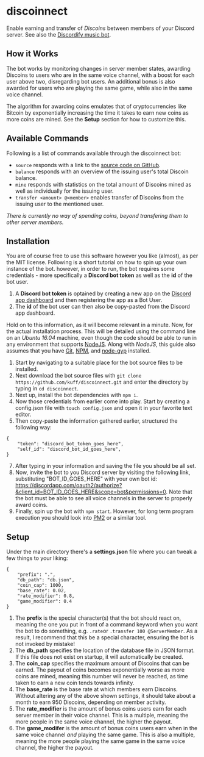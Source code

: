 # discoinnect
Enable earning and transfer of _Discoins_ between members of your Discord server. See also the [Discordify music bot](https://github.com/kuff/discordify).

## How it Works
The bot works by monitoring changes in server member states, awarding Discoins to users who are in the same voice channel, with a boost for each user above two, disregarding bot users. An additional bonus is also awarded for users who are playing the same game, while also in the same voice channel.

The algorithm for awarding coins emulates that of cryptocurrencies like Bitcoin by exponentially increasing the time it takes to earn new coins as more coins are mined. See the **Setup** section for how to customize this.

## Available Commands
Following is a list of commands available through the discoinnect bot:
+ `source` responds with a link to the [source code on GitHub](https://github.com/kuff/discoinnect).
+ `balance` responds with an overview of the issuing user's total Discoin balance.
+ `mine` responds with statistics on the total amount of Discoins mined as well as individually for the issuing user.
+ `transfer <amount> @<member>` enables transfer of Discoins from the issuing user to the mentioned user.

_There is currently no way of spending coins, beyond transfering them to other server members._

## Installation
You are of course free to use this software however you like (almost), as per the MIT license. Following is a short tutorial on how to spin up your own instance of the bot.
however, in order to run, the bot requires some credentials - more specifically a **Discord bot token** as well as the **id** of the bot user.

1.  A **Discord bot token** is optained by creating a new app on the [Discord app dashboard](https://discordapp.com/developers/applications) and then registering the app as a Bot User.
2.  The **id** of the bot user can then also be copy-pasted from the Discord app dashboard.

Hold on to this information, as it will become relevant in a minute. Now, for the actual installation process. This will be detailed using the command line on an *Ubuntu 16.04* machine, even though the code should be able to run in any environment that supports [NodeJS](https://nodejs.org/en/). Along with *NodeJS*, this guide also assumes that you have [Git](https://git-scm.com/), [NPM](https://www.npmjs.com/), and [node-gyp](https://github.com/nodejs/node-gyp) installed.

1.  Start by navigating to a suitable place for the bot source files to be installed.
2.  Next download the bot source files with `git clone https://github.com/kuff/discoinnect.git` and enter the directory by typing in `cd discoinnect`.
3.  Next up, install the bot dependencies with `npm i`.
4.  Now those credentials from earlier come into play. Start by creating a config.json file with `touch config.json` and open it in your favorite text editor.
5.  Then copy-paste the information gathered earlier, structured the following way:

```
{
    "token": "discord_bot_token_goes_here",
    "self_id": "discord_bot_id_goes_here",
}
```
7.  After typing in your information and saving the file you should be all set.
8.  Now, invite the bot to you Discord server by visiting the following link, substituting "BOT_ID_GOES_HERE" with your own bot id: https://discordapp.com/oauth2/authorize?&client_id=BOT_ID_GOES_HERE&scope=bot&permissions=0. Note that the bot must be able to see all voice channels in the server to properly award coins.
9.  Finally, spin up the bot with `npm start`. However, for long term program execution you should look into [PM2](http://pm2.keymetrics.io/) or a similar tool.

## Setup

Under the main directory there's a **settings.json** file where you can tweak a few things to your liking:
```
{
    "prefix": ".",
    "db_path": "db.json",
    "coin_cap": 1000,
    "base_rate": 0.02,
    "rate_modifier": 0.8,
    "game_modifier": 0.4
}
````
1.  The **prefix** is the special character(s) that the bot should react on, meaning the one you put in front of a command keyword when you want the bot to do something, e.g. `.rate`or `.transfer 100 @ServerMember`. As a result, I recommend that this be a special character, ensuring the bot is not invoked by mistake!
2.  The **db_path** specifies the location of the database file in JSON format. If this file does not exist on startup, it will automatically be created.
3.  The **coin_cap** specifies the maximum amount of Discoins that can be earned. The payout of coins becomes exponentially worse as more coins are mined, meaning this number will never be reached, as time taken to earn a new coin tends towards infinity.
4.  The **base_rate** is the base rate at which members earn Discoins. Without altering any of the above shown settings, it should take about a month to earn 950 Discoins, depending on member activity.
5.  The **rate_modifier** is the amount of bonus coins users earn for each server member in their voice channel. This is a multiple, meaning the more people in the same voice channel, the higher the payout.
6.  The **game_modifer** is the amount of bonus coins users earn when in the same voice channel _and_ playing the same game. This is also a multiple, meaning the more people playing the same game in the same voice channel, the higher the payout.
